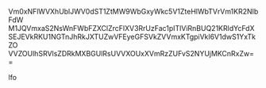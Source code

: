 Vm0xNFlWVXhUblJWV0dST1ZtMW9WbGxyWkc5V1ZteHlWbTVrVm1KR2NIbFdW
M1JQVmxaS2NsWnFWbFZXClZrcFlXV3RrUzFac1pITlViRnBUQ21KRldYcFdX
SEJEVkRKU1NGTnJhRkJXTUZwVFEyeGFSVkZVVmxKTgpiVkl6V1dwS1YxTkZO
VVZOUlhSRVlsZDRkMXBGUlRsUVVXOUxXVmRzZUFvS2NYUjMKCnRxZw==

lfo
